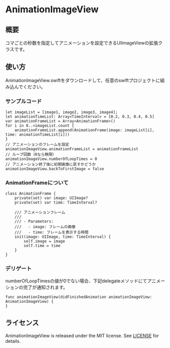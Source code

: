 # AnimationImageView
## 概要  
コマごとの秒数を指定してアニメーションを設定できるUIImageViewの拡張クラスです。  
## 使い方
AnimationImageView.swiftをダウンロードして、任意のswiftプロジェクトに組み込んでください。
### サンプルコード
    let imageList = [image1, image2, image3, image4];
    let animationTimeList: Array<TimeInterval> = [0.2, 0.3, 0.4, 0.5]
    var animationFrameList = Array<AnimationFrame>()
    for i in 0..<imageList.count {
        animationFrameList.append(AnimationFrame(image: imageList[i], time: animationTimeList[i]))
    }
    // アニメーションのフレームを設定
    animationImageView.animationFrameList = animationFrameList
    // ループ回数（0なら無限）
    animationImageView.numberOfLoopTimes = 0
    // アニメーション終了後に初期画像に戻すかどうか
    animationImageView.backToFirstImage = false
### AnimationFrameについて
    class AnimationFrame {
        private(set) var image: UIImage?
        private(set) var time: TimeInterval?
    
        /// アニメーションフレーム
        ///
        /// - Parameters:
        ///   - image: フレームの画像
        ///   - time: フレームを表示する時間
        init(image: UIImage, time: TimeInterval) {
            self.image = image
            self.time = time
        }
    }
### デリゲート
numberOfLoopTimesの値が0でない場合、下記delegateメソッドにてアニメーションの完了が通知されます。  

    func animationImageView(didFinishedAnimation animationImageView: AnimationImageView) {  
    }
## ライセンス
AnimationImageView is released under the MIT license. See [LICENSE](https://github.com/bravesoft-lab/AnimationImageView/blob/master/LICENSE) for details.
